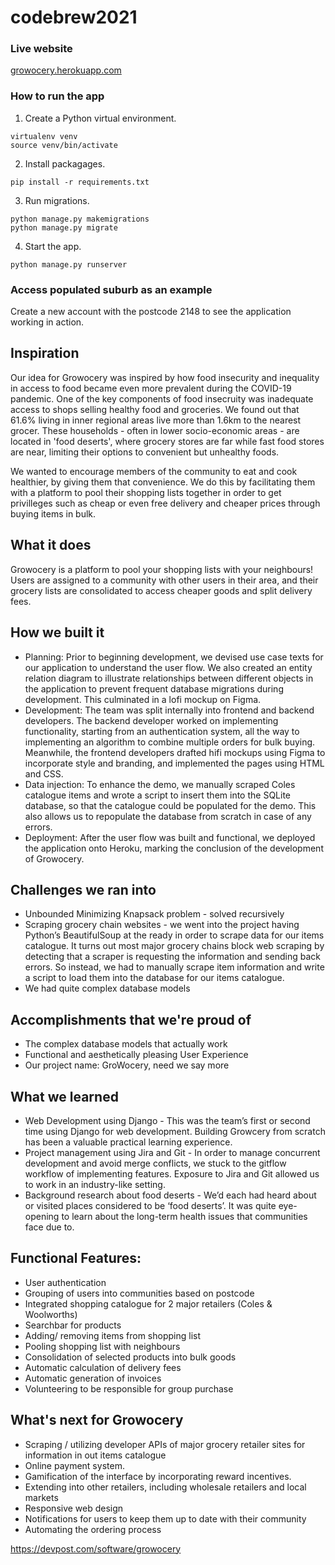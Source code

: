 # codebrew2021

### Live website
[growocery.herokuapp.com](growocery.herokuapp.com)

### How to run the app
1. Create a Python virtual environment.
```
virtualenv venv
source venv/bin/activate
```
2. Install packagages. 
```
pip install -r requirements.txt
```
3. Run migrations.
```
python manage.py makemigrations
python manage.py migrate
```
4. Start the app.
```
python manage.py runserver
```

### Access populated suburb as an example
Create a new account with the postcode 2148 to see the application working in action.




## Inspiration
Our idea for Growocery was inspired by how food insecurity and inequality in access to food became even more prevalent during the COVID-19 pandemic. One of the key components of food insecruity was inadequate access to shops selling healthy food and groceries. We found out that 61.6%  living in inner regional areas live more than 1.6km to the nearest grocer. These households - often in lower socio-economic areas - are located in 'food deserts', where grocery stores are far while fast food stores are near, limiting their options to convenient but unhealthy foods.

We wanted to encourage members of the community to eat and cook healthier, by giving them that convenience. We do this by facilitating them with a platform to pool their shopping lists together in order to get privilleges such as cheap or even free delivery and cheaper prices through buying items in bulk.

## What it does
Growocery is a platform to pool your shopping lists with your neighbours! Users are assigned to a community with other users in their area, and their grocery lists are consolidated to access cheaper goods and split delivery fees. 

## How we built it
- Planning: Prior to beginning development, we devised use case texts for our application to understand the user flow. We also created an entity relation diagram to illustrate relationships between different objects in the application to prevent frequent database migrations during development. This culminated in a lofi mockup on Figma. 
- Development: The team was split internally into frontend and backend developers. The backend developer worked on implementing functionality, starting from an authentication system, all the way to implementing an algorithm to combine multiple orders for bulk buying. Meanwhile, the frontend developers drafted hifi mockups using Figma to incorporate style and branding, and implemented the pages using HTML and CSS. 
- Data injection: To enhance the demo, we manually scraped Coles catalogue items and wrote a script to insert them into the SQLite database, so that the catalogue could be populated for the demo. This also allows us to repopulate the database from scratch in case of any errors.
- Deployment: After the user flow was built and functional, we deployed the application onto Heroku, marking the conclusion of the development of Growocery. 

## Challenges we ran into
- Unbounded Minimizing Knapsack problem - solved recursively
- Scraping grocery chain websites - we went into the project having Python’s BeautifulSoup at the ready in order to scrape data for our items catalogue. It turns out most major grocery chains block web scraping by detecting that a scraper is requesting the information and sending back errors. So instead, we had to manually scrape item information and write a script to load them into the database for our items catalogue.
- We had quite complex database models

## Accomplishments that we're proud of
- The complex database models that actually work
- Functional and aesthetically pleasing User Experience 
- Our project name: GroWocery, need we say more

## What we learned
-  Web Development using Django - This was the team’s first or second time using Django for web development. Building Growcery from scratch has been a valuable practical learning experience. 
- Project management using Jira and Git - In order to manage concurrent development and avoid merge conflicts, we stuck to the gitflow workflow of implementing features. Exposure to Jira and Git allowed us to work in an industry-like setting. 
- Background research about food deserts - We’d each had heard about or visited places considered to be ‘food deserts’. It was quite eye-opening to learn about the long-term health issues that communities face due to.

## Functional Features:
- User authentication
- Grouping of users into communities based on postcode
- Integrated shopping catalogue for 2 major retailers (Coles & Woolworths)
- Searchbar for products
- Adding/ removing items from shopping list
- Pooling shopping list with neighbours
- Consolidation of selected products into bulk goods
- Automatic calculation of delivery fees
- Automatic generation of invoices
- Volunteering to be responsible for group purchase


## What's next for Growocery
- Scraping / utilizing developer APIs of major grocery retailer sites for information in out items catalogue 
- Online payment system.
- Gamification of the interface by incorporating reward incentives. 
- Extending into other retailers, including wholesale retailers and local markets
- Responsive web design
- Notifications for users to keep them up to date with their community
- Automating the ordering process


https://devpost.com/software/growocery
